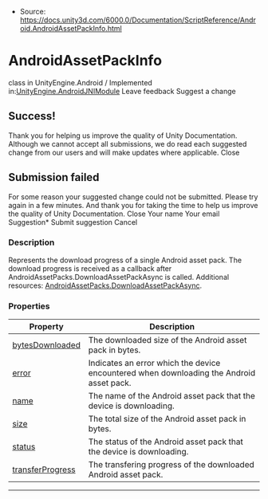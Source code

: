 * Source: https://docs.unity3d.com/6000.0/Documentation/ScriptReference/Android.AndroidAssetPackInfo.html

# AndroidAssetPackInfo
class in UnityEngine.Android
/
Implemented in:[UnityEngine.AndroidJNIModule](https://docs.unity3d.com/6000.0/Documentation/ScriptReference/UnityEngine.AndroidJNIModule.html)
Leave feedback
Suggest a change
## Success!
Thank you for helping us improve the quality of Unity Documentation. Although we cannot accept all submissions, we do read each suggested change from our users and will make updates where applicable.
Close
## Submission failed
For some reason your suggested change could not be submitted. Please <a>try again</a> in a few minutes. And thank you for taking the time to help us improve the quality of Unity Documentation.
Close
Your name Your email Suggestion* Submit suggestion
Cancel
### Description
Represents the download progress of a single Android asset pack.
The download progress is received as a callback after AndroidAssetPacks.DownloadAssetPackAsync is called. Additional resources: [AndroidAssetPacks.DownloadAssetPackAsync](https://docs.unity3d.com/6000.0/Documentation/ScriptReference/Android.AndroidAssetPacks.DownloadAssetPackAsync.html).
### Properties
Property | Description  
---|---  
[bytesDownloaded](https://docs.unity3d.com/6000.0/Documentation/ScriptReference/Android.AndroidAssetPackInfo-bytesDownloaded.html) | The downloaded size of the Android asset pack in bytes.  
[error](https://docs.unity3d.com/6000.0/Documentation/ScriptReference/Android.AndroidAssetPackInfo-error.html) | Indicates an error which the device encountered when downloading the Android asset pack.  
[name](https://docs.unity3d.com/6000.0/Documentation/ScriptReference/Android.AndroidAssetPackInfo-name.html) | The name of the Android asset pack that the device is downloading.  
[size](https://docs.unity3d.com/6000.0/Documentation/ScriptReference/Android.AndroidAssetPackInfo-size.html) | The total size of the Android asset pack in bytes.  
[status](https://docs.unity3d.com/6000.0/Documentation/ScriptReference/Android.AndroidAssetPackInfo-status.html) | The status of the Android asset pack that the device is downloading.  
[transferProgress](https://docs.unity3d.com/6000.0/Documentation/ScriptReference/Android.AndroidAssetPackInfo-transferProgress.html) | The transfering progress of the downloaded Android asset pack.  
* * *
